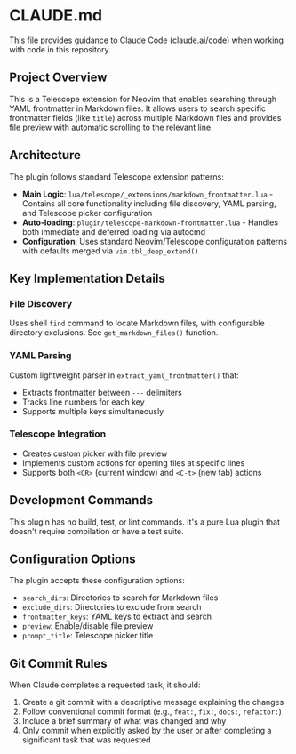 # CLAUDE.md

This file provides guidance to Claude Code (claude.ai/code) when working with code in this repository.

## Project Overview

This is a Telescope extension for Neovim that enables searching through YAML frontmatter in Markdown files. It allows users to search specific frontmatter fields (like `title`) across multiple Markdown files and provides file preview with automatic scrolling to the relevant line.

## Architecture

The plugin follows standard Telescope extension patterns:

- **Main Logic**: `lua/telescope/_extensions/markdown_frontmatter.lua` - Contains all core functionality including file discovery, YAML parsing, and Telescope picker configuration
- **Auto-loading**: `plugin/telescope-markdown-frontmatter.lua` - Handles both immediate and deferred loading via autocmd
- **Configuration**: Uses standard Neovim/Telescope configuration patterns with defaults merged via `vim.tbl_deep_extend()`

## Key Implementation Details

### File Discovery
Uses shell `find` command to locate Markdown files, with configurable directory exclusions. See `get_markdown_files()` function.

### YAML Parsing
Custom lightweight parser in `extract_yaml_frontmatter()` that:
- Extracts frontmatter between `---` delimiters
- Tracks line numbers for each key
- Supports multiple keys simultaneously

### Telescope Integration
- Creates custom picker with file preview
- Implements custom actions for opening files at specific lines
- Supports both `<CR>` (current window) and `<C-t>` (new tab) actions

## Development Commands

This plugin has no build, test, or lint commands. It's a pure Lua plugin that doesn't require compilation or have a test suite.

## Configuration Options

The plugin accepts these configuration options:
- `search_dirs`: Directories to search for Markdown files
- `exclude_dirs`: Directories to exclude from search
- `frontmatter_keys`: YAML keys to extract and search
- `preview`: Enable/disable file preview
- `prompt_title`: Telescope picker title

## Git Commit Rules

When Claude completes a requested task, it should:
1. Create a git commit with a descriptive message explaining the changes
2. Follow conventional commit format (e.g., `feat:`, `fix:`, `docs:`, `refactor:`)
3. Include a brief summary of what was changed and why
4. Only commit when explicitly asked by the user or after completing a significant task that was requested